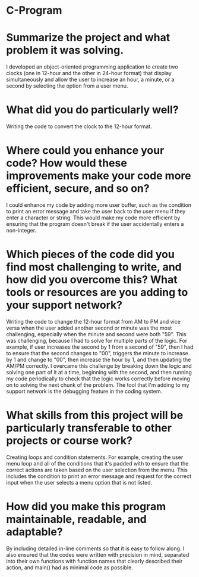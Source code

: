 # C-Program

# Summarize the project and what problem it was solving.
I developed an object-oriented programming application to create two clocks (one in 12-hour and the other in 24-hour format) that display simultaneously and allow the user to increase an hour, a minute, or a second by selecting the option from a user menu.

# What did you do particularly well?
Writing the code to convert the clock to the 12-hour format.

# Where could you enhance your code? How would these improvements make your code more efficient, secure, and so on?
I could enhance my code by adding more user buffer, such as the condition to print an error message and take the user back to the user menu if they enter a character or string. This would make my code more efficient by ensuring that the program doesn't break if the user accidentally enters a non-integer. 

# Which pieces of the code did you find most challenging to write, and how did you overcome this? What tools or resources are you adding to your support network?
Writing the code to change the 12-hour format from AM to PM and vice versa when the user added another second or minute was the most challenging, especially when the minute and second were both "59". This was challenging, because I had to solve for multiple parts of the logic. For example, if user increases the second by 1 from a second of "59", then I had to ensure that the second changes to "00", triggers the minute to increase by 1 and change to "00", then increase the hour by 1, and then updating the AM/PM correctly. I overcame this challenge by breaking down the logic and solving one part of it at a time, beginning with the second, and then running my code periodically to check that the logic works correctly before moving on to solving the next chunk of the problem. The tool that I'm adding to my support network is the debugging feature in the coding system. 

# What skills from this project will be particularly transferable to other projects or course work?
Creating loops and condition statements. For example, creating the user menu loop and all of the conditions that it's padded with to ensure that the correct actions are taken based on the user selection from the menu. This includes the condition to print an error message and request for the correct input when the user selects a menu option that is not listed.

# How did you make this program maintainable, readable, and adaptable?
By including detailed in-line comments so that it is easy to follow along. I also ensured that the codes were written with precision in mind, separated into their own functions with function names that clearly described their action, and main() had as minimal code as possible. 
